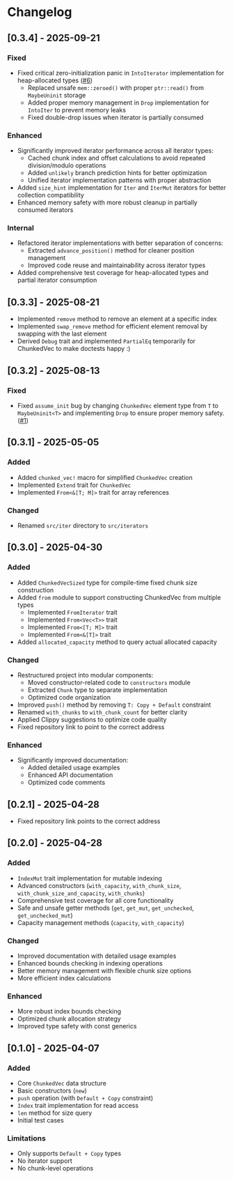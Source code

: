 # Changelog

## [0.3.4] - 2025-09-21

### Fixed

- Fixed critical zero-initialization panic in `IntoIterator` implementation for heap-allocated types ([#6](https://github.com/QuarkPixel/ChunkedVec/issues/6))
  - Replaced unsafe `mem::zeroed()` with proper `ptr::read()` from `MaybeUninit` storage
  - Added proper memory management in `Drop` implementation for `IntoIter` to prevent memory leaks
  - Fixed double-drop issues when iterator is partially consumed

### Enhanced

- Significantly improved iterator performance across all iterator types:
  - Cached chunk index and offset calculations to avoid repeated division/modulo operations
  - Added `unlikely` branch prediction hints for better optimization
  - Unified iterator implementation patterns with proper abstraction
- Added `size_hint` implementation for `Iter` and `IterMut` iterators for better collection compatibility
- Enhanced memory safety with more robust cleanup in partially consumed iterators

### Internal

- Refactored iterator implementations with better separation of concerns:
  - Extracted `advance_position()` method for cleaner position management
  - Improved code reuse and maintainability across iterator types
- Added comprehensive test coverage for heap-allocated types and partial iterator consumption

## [0.3.3] - 2025-08-21

- Implemented `remove` method to remove an element at a specific index
- Implemented `swap_remove` method for efficient element removal by swapping with the last element
- Derived `Debug` trait and implemented `PartialEq` temporarily for ChunkedVec to make doctests happy :)

## [0.3.2] - 2025-08-13

### Fixed

- Fixed `assume_init` bug by changing `ChunkedVec` element type from `T` to `MaybeUninit<T>` and implementing `Drop` to ensure proper memory safety. ([#1](https://github.com/QuarkPixel/ChunkedVec/issues/1))

## [0.3.1] - 2025-05-05

### Added

- Added `chunked_vec!` macro for simplified `ChunkedVec` creation
- Implemented `Extend` trait for `ChunkedVec`
- Implemented `From<&[T; M]>` trait for array references

### Changed

- Renamed `src/iter` directory to `src/iterators`

## [0.3.0] - 2025-04-30

### Added

- Added `ChunkedVecSized` type for compile-time fixed chunk size construction
- Added `from` module to support constructing ChunkedVec from multiple types
  - Implemented `FromIterator` trait
  - Implemented `From<Vec<T>>` trait
  - Implemented `From<[T; M]>` trait
  - Implemented `From<&[T]>` trait
- Added `allocated_capacity` method to query actual allocated capacity

### Changed

- Restructured project into modular components:
  - Moved constructor-related code to `constructors` module
  - Extracted `Chunk` type to separate implementation
  - Optimized code organization
- Improved `push()` method by removing `T: Copy + Default` constraint
- Renamed `with_chunks` to `with_chunk_count` for better clarity
- Applied Clippy suggestions to optimize code quality
- Fixed repository link to point to the correct address

### Enhanced

- Significantly improved documentation:
  - Added detailed usage examples
  - Enhanced API documentation
  - Optimized code comments

## [0.2.1] - 2025-04-28

- Fixed repository link points to the correct address

## [0.2.0] - 2025-04-28

### Added

- `IndexMut` trait implementation for mutable indexing
- Advanced constructors (`with_capacity`, `with_chunk_size`, `with_chunk_size_and_capacity`, `with_chunks`)
- Comprehensive test coverage for all core functionality
- Safe and unsafe getter methods (`get`, `get_mut`, `get_unchecked`, `get_unchecked_mut`)
- Capacity management methods (`capacity`, `with_capacity`)

### Changed

- Improved documentation with detailed usage examples
- Enhanced bounds checking in indexing operations
- Better memory management with flexible chunk size options
- More efficient index calculations

### Enhanced

- More robust index bounds checking
- Optimized chunk allocation strategy
- Improved type safety with const generics

## [0.1.0] - 2025-04-07

### Added

- Core `ChunkedVec` data structure
- Basic constructors (`new`)
- `push` operation (with `Default + Copy` constraint)
- `Index` trait implementation for read access
- `len` method for size query
- Initial test cases

### Limitations

- Only supports `Default + Copy` types
- No iterator support
- No chunk-level operations
